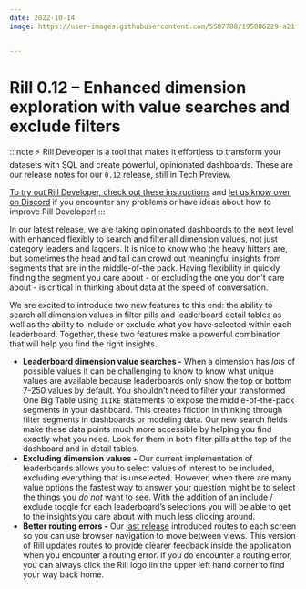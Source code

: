 ```yaml
---
date: 2022-10-14
image: https://user-images.githubusercontent.com/5587788/195886229-a21f30bb-8f1a-4538-bab9-12bccd54b704.png


---
```


# Rill 0.12 – Enhanced dimension exploration with value searches and exclude filters

:::note
⚡ Rill Developer is a tool that makes it effortless to transform your datasets with SQL and create powerful, opinionated dashboards. These are our release notes for our `0.12` release, still in Tech Preview.

[To try out Rill Developer, check out these instructions](/home/install) and [let us know over on Discord](https://bit.ly/3bbcSl9) if you encounter any problems or have ideas about how to improve Rill Developer!
:::



In our latest release, we are taking opinionated dashboards to the next level with enhanced flexibly to search and filter all dimension values, not just category leaders and laggers. It is nice to know who the heavy hitters are, but sometimes the head and tail can crowd out meaningful insights from segments that are in the middle-of-the pack. Having flexibility in quickly finding the segment you care about - or excluding the one you don’t care about - is critical in thinking about data at the speed of conversation.  

We are excited to introduce two new features to this end: the ability to search all dimension values  in filter pills and leaderboard detail tables as well as the ability to include or exclude what you have selected within each leaderboard. Together, these two features make a powerful combination that will help you find the right insights.


- **Leaderboard dimension value searches -** When a dimension has *lots* of possible values it can be challenging to know to know what unique values are available because leaderboards only show the top or bottom 7-250 values by default. You shouldn’t need to filter your transformed One Big Table using `ILIKE` statements to expose the middle-of-the-pack segments in your dashboard. This creates friction in thinking through filter segments in dashboards or modeling data. Our new search fields make these data points much more accessible by helping you find exactly what you need. Look for them in both filter pills at the top of the dashboard and in detail tables.
- **Excluding dimension values -** Our current implementation of leaderboards allows you to select values of interest to be included, excluding everything that is unselected. However, when there are many value options the fastest way to answer your question might be to select the things you *do not* want to see. With the addition of an include / exclude toggle for each leaderboard’s selections you will be able to get to the insights you care about with much less clicking around.
- **Better routing errors -** Our [last release](https://docs.rilldata.com/notes/0.11) introduced routes to each screen so you can use browser navigation to move between views. This version of Rill updates routes to provide clearer feedback inside the application when you encounter a routing error. If you do encounter a routing error, you can always click the Rill logo iin the upper left hand corner to find your way back home.
